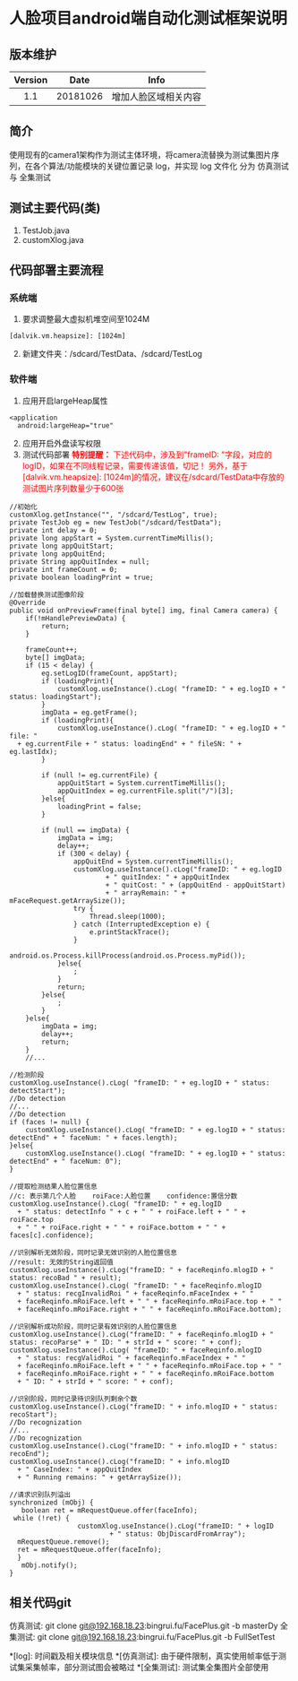 # 人脸项目android端自动化测试框架说明
## 版本维护
|Version|Date|Info|
|:--:|:--:|:--:|
|1.1|20181026|增加人脸区域相关内容|
## 简介
使用现有的camera1架构作为测试主体环境，将camera流替换为测试集图片序列，在各个算法/功能模块的关键位置记录 log，并实现 log 文件化
分为 仿真测试 与 全集测试
## 测试主要代码(类)
 1. TestJob.java
 2. customXlog.java

## 代码部署主要流程
### 系统端
 1. 要求调整最大虚拟机堆空间至1024M
```
[dalvik.vm.heapsize]: [1024m]
```
 2. 新建文件夹：/sdcard/TestData、/sdcard/TestLog
### 软件端
 1. 应用开启largeHeap属性
```
<application
  android:largeHeap="true"
```
 2. 应用开启外盘读写权限
 3. 测试代码部署
<font color="#ff0000">**特别提醒：**
下述代码中，涉及到"frameID: "字段，对应的logID，如果在不同线程记录，需要传递该值，切记！
另外，基于[dalvik.vm.heapsize]: [1024m]的情况，建议在/sdcard/TestData中存放的测试图片序列数量少于600张</font>
```
//初始化
customXlog.getInstance("", "/sdcard/TestLog", true);
private TestJob eg = new TestJob("/sdcard/TestData");
private int delay = 0;
private long appStart = System.currentTimeMillis();
private long appQuitStart;
private long appQuitEnd;
private String appQuitIndex = null;
private int frameCount = 0;
private boolean loadingPrint = true;
```
```
//加载替换测试图像阶段
@Override
public void onPreviewFrame(final byte[] img, final Camera camera) {
	if(!mHandlePreviewData) {
		return;
	}

    frameCount++;
    byte[] imgData;
	if (15 < delay) {
	    eg.setLogID(frameCount, appStart);
	    if (loadingPrint){
            customXlog.useInstance().cLog( "frameID: " + eg.logID + " status: loadingStart");
        }
	    imgData = eg.getFrame();
        if (loadingPrint){
            customXlog.useInstance().cLog( "frameID: " + eg.logID + " file: "  
  + eg.currentFile + " status: loadingEnd" + " fileSN: " + eg.lastIdx);
        }

        if (null != eg.currentFile) {
            appQuitStart = System.currentTimeMillis();
            appQuitIndex = eg.currentFile.split("/")[3];
        }else{
            loadingPrint = false;
        }

	    if (null == imgData) {
	        imgData = img;
	        delay++;
	        if (300 < delay) {
                appQuitEnd = System.currentTimeMillis();
                customXlog.useInstance().cLog("frameID: " + eg.logID
                        + " quitIndex: " + appQuitIndex
                        + " quitCost: " + (appQuitEnd - appQuitStart)
                        + " arrayRemain: " + mFaceRequest.getArraySize());
                try {
                    Thread.sleep(1000);
                } catch (InterruptedException e) {
                    e.printStackTrace();
                }
                android.os.Process.killProcess(android.os.Process.myPid());
			}else{
	            ;
            }
            return;
        }else{
            ;
        }
    }else{
        imgData = img;
	    delay++;
	    return;
    }
    //...
```
```
//检测阶段
customXlog.useInstance().cLog( "frameID: " + eg.logID + " status: detectStart");
//Do detection
//...
//Do detection
if (faces != null) {
    customXlog.useInstance().cLog( "frameID: " + eg.logID + " status: detectEnd" + " faceNum: " + faces.length);
}else{
    customXlog.useInstance().cLog( "frameID: " + eg.logID + " status: detectEnd" + " faceNum: 0");
}
```
```
//提取检测结果人脸位置信息
//c: 表示第几个人脸    roiFace:人脸位置    confidence:置信分数
customXlog.useInstance().cLog( "frameID: " + eg.logID  
  + " status: detectInfo " + c + " " + roiFace.left + " " + roiFace.top  
  + " " + roiFace.right + " " + roiFace.bottom + " " + faces[c].confidence);
```
```
//识别解析无效阶段，同时记录无效识别的人脸位置信息
//result: 无效的String返回值
customXlog.useInstance().cLog("frameID: " + faceReqinfo.mlogID + " status: recoBad " + result);
customXlog.useInstance().cLog( "frameID: " + faceReqinfo.mlogID  
  + " status: recgInvalidRoi " + faceReqinfo.mFaceIndex + " "  
  + faceReqinfo.mRoiFace.left + " " + faceReqinfo.mRoiFace.top + " "  
  + faceReqinfo.mRoiFace.right + " " + faceReqinfo.mRoiFace.bottom);
```
```
//识别解析成功阶段，同时记录有效识别的人脸位置信息
customXlog.useInstance().cLog("frameID: " + faceReqinfo.mlogID + " status: recoParse" + " ID: " + strId + " score: " + conf);
customXlog.useInstance().cLog( "frameID: " + faceReqinfo.mlogID  
  + " status: recgValidRoi " + faceReqinfo.mFaceIndex + " "  
  + faceReqinfo.mRoiFace.left + " " + faceReqinfo.mRoiFace.top + " "  
  + faceReqinfo.mRoiFace.right + " " + faceReqinfo.mRoiFace.bottom  
  + " ID: " + strId + " score: " + conf);
```
```
//识别阶段，同时记录待识别队列剩余个数
customXlog.useInstance().cLog("frameID: " + info.mlogID + " status: recoStart");
//Do recognization
//...
//Do recognization
customXlog.useInstance().cLog("frameID: " + info.mlogID + " status: recoEnd");
customXlog.useInstance().cLog("frameID: " + info.mlogID  
  + " CaseIndex: " + appQuitIndex  
  + " Running remains: " + getArraySize());
```
```
//请求识别队列溢出
synchronized (mObj) {  
   boolean ret = mRequestQueue.offer(faceInfo);  
 while (!ret) {  
                 customXlog.useInstance().cLog("frameID: " + logID  
                         + " status: ObjDiscardFromArray");  
  mRequestQueue.remove();  
  ret = mRequestQueue.offer(faceInfo);  
  }  
   mObj.notify();  
}
```
## 相关代码git
仿真测试: git clone git@192.168.18.23:bingrui.fu/FacePlus.git -b masterDy
全集测试: git clone git@192.168.18.23:bingrui.fu/FacePlus.git -b FullSetTest






*[log]: 时间戳及相关模块信息
*[仿真测试]: 由于硬件限制，真实使用帧率低于测试集采集帧率，部分测试图会被略过
*[全集测试]: 测试集全集图片全部使用
<!--stackedit_data:
eyJoaXN0b3J5IjpbLTE2OTIwOTU5NTVdfQ==
-->